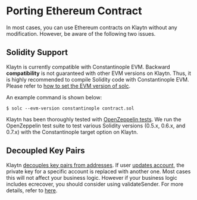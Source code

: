 # Porting Ethereum Contract <a id="porting-ethereum-contract"></a>

In most cases, you can use Ethereum contracts on Klaytn without any modification.
However, be aware of the following two issues. 

## Solidity Support <a id="solidity-support"></a>

Klaytn is currently compatible with Constantinople EVM. 
Backward **compatibility** is not guaranteed with other EVM versions on Klaytn.
Thus, it is highly recommended to compile Solidity code with Constantinople EVM. 
Please refer to [how to set the EVM version of solc](https://solidity.readthedocs.io/en/v0.6.0/using-the-compiler.html?highlight=compatibility#setting-the-evm-version-to-target).


An example command is shown below:

```
$ solc --evm-version constantinople contract.sol
```

Klaytn has been thoroughly tested with [OpenZeppelin tests](https://docs.openzeppelin.com/learn/writing-automated-tests#test-environment). 
We run the OpenZeppelin test suite to test various Solidity versions (0.5.x, 0.6.x, and 0.7.x) with the Constantinople target option on Klaytn.

## Decoupled Key Pairs <a id="decoupled-key-pairs"></a>

Klaytn [decouples key pairs from addresses](../klaytn/design/accounts.md#decoupling-key-pairs-from-addresses). If user [updates account](../klaytn/design/transactions/basic.md#txtypeaccountupdate), the private key for a specific account is replaced with another one. Most cases this will not affect your business logic. However if your business logic includes ecrecover, you should consider using validateSender. For more details, refer to [here](./precompiled-contracts.md).
